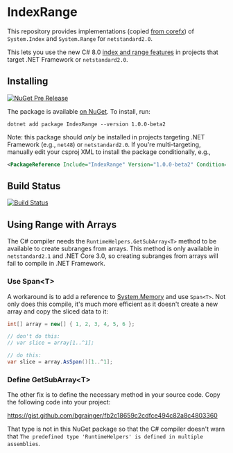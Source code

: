 # IndexRange

This repository provides implementations (copied [from corefx](https://github.com/dotnet/corefx/tree/d152d19f0be3dcea1a32f452e9d9940e990574d7/src/Common/src/CoreLib/System))
of `System.Index` and `System.Range` for `netstandard2.0`.

This lets you use the new C# 8.0 [index and range features](https://docs.microsoft.com/en-us/dotnet/csharp/whats-new/csharp-8#indices-and-ranges) in projects that target
.NET Framework or `netstandard2.0`.

## Installing

[![NuGet Pre Release](https://img.shields.io/nuget/v/IndexRange.svg)](https://www.nuget.org/packages/IndexRange/)

The package is available [on NuGet](https://www.nuget.org/packages/IndexRange). To install, run:

```
dotnet add package IndexRange --version 1.0.0-beta2
```

Note: this package should _only_ be installed in projects targeting .NET Framework (e.g., `net48`) or `netstandard2.0`. If you're multi-targeting, manually edit
your csproj XML to install the package conditionally, e.g.,

```xml
<PackageReference Include="IndexRange" Version="1.0.0-beta2" Condition=" '$(TargetFramework)' == 'netstandard2.0' " />
```

## Build Status

[![Build Status](https://dev.azure.com/bgrainger/Public/_apis/build/status/bgrainger.IndexRange?branchName=master)](https://dev.azure.com/bgrainger/Public/_build/latest?definitionId=3&branchName=master)

## Using Range with Arrays

The C# compiler needs the `RuntimeHelpers.GetSubArray<T>` method to be available to create subranges from arrays. This method is only available in `netstandard2.1`
and .NET Core 3.0, so creating subranges from arrays will fail to compile in .NET Framework.

### Use Span\<T>

A workaround is to add a reference to [System.Memory](https://www.nuget.org/packages/System.Memory/) and use `Span<T>`. Not only does this compile, it's much more
efficient as it doesn't create a new array and copy the sliced data to it:

```csharp
int[] array = new[] { 1, 2, 3, 4, 5, 6 };

// don't do this:
// var slice = array[1..^1];

// do this:
var slice = array.AsSpan()[1..^1];
```

### Define GetSubArray\<T>

The other fix is to define the necessary method in your source code. Copy the following code into your project:

https://gist.github.com/bgrainger/fb2c18659c2cdfce494c82a8c4803360

That type is not in this NuGet package so that the C# compiler doesn't warn that `The predefined type 'RuntimeHelpers' is defined in multiple assemblies`.
